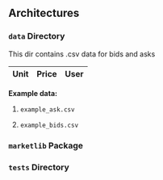 ## Architectures

### `data` Directory

This dir contains .csv data for bids and asks

| Unit  | Price |  User |
| ------------- | ------------- |  ------------- |

**Example data:**

1. ``example_ask.csv``

2. ``example_bids.csv``


### `marketlib` Package


### `tests` Directory

